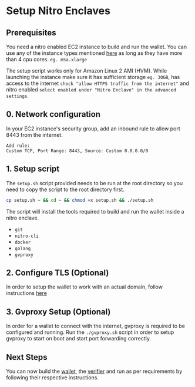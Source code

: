 # Setup Nitro Enclaves

## Prerequisites

You need a nitro enabled EC2 instance to build and run the wallet. You can use any of the instance types mentioned [here](https://docs.aws.amazon.com/ec2/latest/instancetypes/ec2-nitro-instances.html) as long as they have more than 4 cpu cores.
`eg. m5a.xlarge`

The setup script works only for Amazon Linux 2 AMI (HVM). While launching the instance make sure it has sufficient storage `eg. 30GB`, has access to the internet `check "allow HTTPS traffic from the internet"` and nitro enabled `select enabled under "Nitro Enclave" in the advanced settings`.

## 0. Network configuration

In your EC2 instance's security group, add an inbound rule to allow port 8443 from the internet.

```
Add rule:
Custom TCP, Port Range: 8443, Source: Custom 0.0.0.0/0
```

## 1. Setup script

The `setup.sh` script provided needs to be run at the root directory so you need to copy the script to the root directory first.

```bash
cp setup.sh ~ && cd ~ && chmod +x setup.sh && ./setup.sh 
```

The script will install the tools required to build and run the wallet inside a nitro enclave.
 - `git`
 - `nitro-cli`
 - `docker`
 - `golang`
 - `gvproxy`
  
## 2. Configure TLS (Optional)

In order to setup the wallet to work with an actual domain, follow instructions [here](https://github.com/AlwaysHungrie/constella/setup/TLS.md)

## 3. Gvproxy Setup (Optional)

In order for a wallet to connect with the internet, gvproxy is required to be configured and running.
Run the `./gvproxy.sh` script in order to setup gvproxy to start on boot and start port forwarding correctly.

## Next Steps

You can now build the [wallet](https://github.com/AlwaysHungrie/constella/wallet/README.md), the [verifier](https://github.com/AlwaysHungrie/constella/verifier/README.md) and run as per requirements by following their respective instructions.